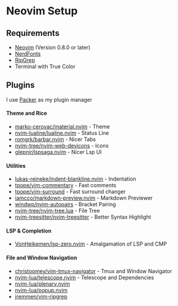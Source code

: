 # Neovim Setup
## Requirements
- [Neovim](https://neovim.io) (Version 0.8.0 or later)
- [NerdFonts](https://www.nerdfonts.com)
- [RipGrep](https://github.com/BurntSushi/ripgrep)
- Terminal with True Color

## Plugins
I use [Packer](https://github.com/wbthomason/packer.nvim) as my plugin manager

#### Theme and Rice
- [marko-cerovac/material.nvim](https://github.com/marko-cerovac/material.nvim) - Theme
- [nvim-lualine/lualine.nvim](https://github.com/nvim-lualine/lualine.nvim) - Status Line
- [romgrk/barbar.nvim](https://github.com/romgrk/barbar.nvim) - Nicer Tabs
- [nvim-tree/nvim-web-devicons](https://github.com/nvim-tree/nvim-web-devicons) - Icons
- [glepnir/lspsaga.nvim](https://github.com/glepnir/lspsaga.nvim) - Nicer Lsp UI

#### Utilities
- [lukas-reineke/indent-blankline.nvim](https://github.com/lukas-reineke/indent-blankline.nvim) - Indentation
- [tpope/vim-commentary](https://github.com/tpope/vim-commentary) - Fast comments
- [tpope/vim-surround](https://github.com/tpope/surround) - Fast surround changer
- [iamcco/markdown-preview.nvim](https://github.com/iamcco/markdown-preview.nvim) - Markdown Previewer
- [windwp/nvim-autopairs](https://github.com/windwp/nvim-autopairs) - Bracket Pairing
- [nvim-tree/nvim-tree.lua](https://github.com/nvim-tree/nvim-tree.lua) - File Tree
- [nvim-treesitter/nvim-treesitter](https://github.com/nvim-treesitter/nvim-treesitter) - Better Syntax Highlight

#### LSP & Completion
- [VonHeikemen/lsp-zero.nvim](https://github.com/VonHeikemen/lsp-zero.nvim) - Amalgamation of LSP and CMP

#### File and Window Navigation
- [christoomey/vim-tmux-navigator](https://github.com/christoomey/vim-tmux-navigator) - Tmux and Window Navigator
- [nvim-lua/telescope.nvim](https://github.com/nvim-lua/telescope.nvim) - Telescope and Dependencies
- [nvim-lua/plenary.nvim](https://github.com/nvim-lua/plenary.nvim)
- [nvim-lua/popup.nvim](https://github.com/nvim-lua/popup.nvim)
- [jremmen/vim-ripgrep](https://github.com/jremmen/vim-ripgrep) 




